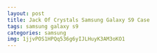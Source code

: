 ```yaml
---
layout: post
title: Jack Of Crystals Samsung Galaxy S9 Case
tags: samsung galaxy s9
categories: samsung
img: 1jjvPOS1HPQq536g6yIJLHuyK3AM3oKO1
---
```

